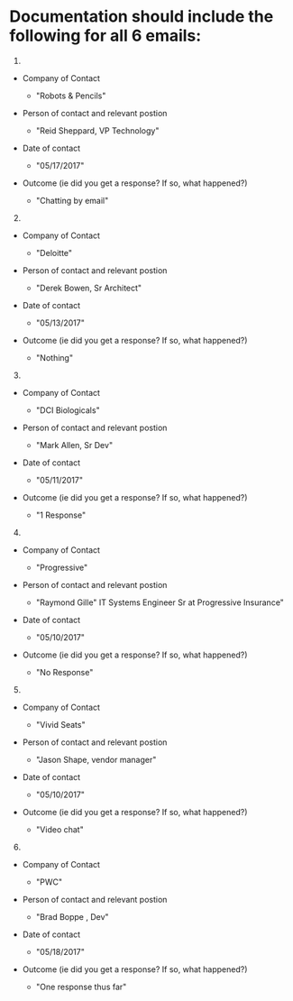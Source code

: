 
# Documentation should include the following for all 6 emails:
1. 
* Company of Contact
  * "Robots & Pencils"

* Person of contact and relevant postion 
  * "Reid Sheppard,	VP Technology"

* Date of contact
  * "05/17/2017"

* Outcome (ie did you get a response? If so, what happened?)


  *  "Chatting by email"


2.

* Company of Contact
  * "Deloitte"

* Person of contact and relevant postion 
  * "Derek Bowen, Sr Architect"

* Date of contact
  * "05/13/2017"

* Outcome (ie did you get a response? If so, what happened?)


  *  "Nothing"

3. 

* Company of Contact
  * "DCI Biologicals"

* Person of contact and relevant postion 
  * "Mark Allen, Sr Dev"

* Date of contact
  * "05/11/2017"

* Outcome (ie did you get a response? If so, what happened?)


  *  "1 Response"

4.

* Company of Contact
  * "Progressive"

* Person of contact and relevant postion 
  * "Raymond Gille" IT Systems Engineer Sr at Progressive Insurance"

* Date of contact
  * "05/10/2017"

* Outcome (ie did you get a response? If so, what happened?)


  *  "No Response"

5.

* Company of Contact
  * "Vivid Seats"

* Person of contact and relevant postion 
  * "Jason Shape, vendor manager"

* Date of contact
  * "05/10/2017"

* Outcome (ie did you get a response? If so, what happened?)


  *  "Video chat"

6.

* Company of Contact
  * "PWC"

* Person of contact and relevant postion 
  * "Brad Boppe , Dev"

* Date of contact
  * "05/18/2017"

* Outcome (ie did you get a response? If so, what happened?)


  *  "One response thus far"

